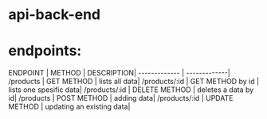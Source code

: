 # api-back-end 
# endpoints:

ENDPOINT  | METHOD | DESCRIPTION|
------------- | -------------|
/products  | GET METHOD | lists all data|
/products/:id  | GET METHOD by id |  lists one spesific data|
/products/:id  | DELETE METHOD |  deletes a data by id|
/products  | POST METHOD | adding data|
/products/:id  | UPDATE METHOD | updating an existing data|

